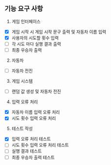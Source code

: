 ## 기능 요구 사항

1. 게임 인터페이스
- [x] 게임 시작 시 게임 시작 문구 출력 및 자동차 이름 입력
- [x] 사용자의 시도할 횟수 입력
- [ ] 각 시도 마다 실행 결과 출력
- [ ] 최종 우승자 출력

2. 자동차
- [ ] 자동차 전진

3. 게임 시스템
- [ ] 랜덤 값 생성 및 자동차 전진

4. 입력 오류 처리
- [x] 자동차 이름 입력 오류 처리
- [x] 시도 횟수 입력 오류 처리

5. 테스트 작성
- [x] 입력 오류 처리 테스트
- [ ] 시도 횟수 입력 오류 처리 테스트
- [ ] 실행 결과 테스트
- [ ] 최종 우승자 출력 테스트